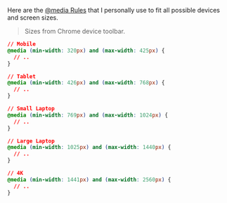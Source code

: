 Here are the [@media Rules](https://www.w3schools.com/cssref/css3_pr_mediaquery.asp) that I personally use to fit all possible devices and screen sizes.

> Sizes from Chrome device toolbar.

``` css
// Mobile
@media (min-width: 320px) and (max-width: 425px) {
  // ..
}

// Tablet
@media (min-width: 426px) and (max-width: 768px) {
  // ..
}

// Small Laptop
@media (min-width: 769px) and (max-width: 1024px) {
  // ..
}

// Large Laptop
@media (min-width: 1025px) and (max-width: 1440px) {
  // ..
}

// 4K
@media (min-width: 1441px) and (max-width: 2560px) {
  // ..
}

```
